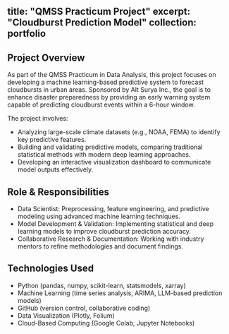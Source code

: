 title: "QMSS Practicum Project"
excerpt: "Cloudburst Prediction Model"
collection: portfolio
---

## Project Overview
As part of the QMSS Practicum in Data Analysis, this project focuses on developing a machine learning-based predictive system to forecast cloudbursts in urban areas. Sponsored by Alt Surya Inc., the goal is to enhance disaster preparedness by providing an early warning system capable of predicting cloudburst events within a 6-hour window.

The project involves:
- Analyzing large-scale climate datasets (e.g., NOAA, FEMA) to identify key predictive features.
- Building and validating predictive models, comparing traditional statistical methods with modern deep learning approaches.
- Developing an interactive visualization dashboard to communicate model outputs effectively.

## Role & Responsibilities
- Data Scientist: Preprocessing, feature engineering, and predictive modeling using advanced machine learning techniques.
- Model Development & Validation: Implementing statistical and deep learning models to improve cloudburst prediction accuracy.
- Collaborative Research & Documentation: Working with industry mentors to refine methodologies and document findings.

## Technologies Used
- Python (pandas, numpy, scikit-learn, statsmodels, xarray)
- Machine Learning (time series analysis, ARIMA, LLM-based prediction models)
- GitHub (version control, collaborative coding)
- Data Visualization (Plotly, Folium)
- Cloud-Based Computing (Google Colab, Jupyter Notebooks)
